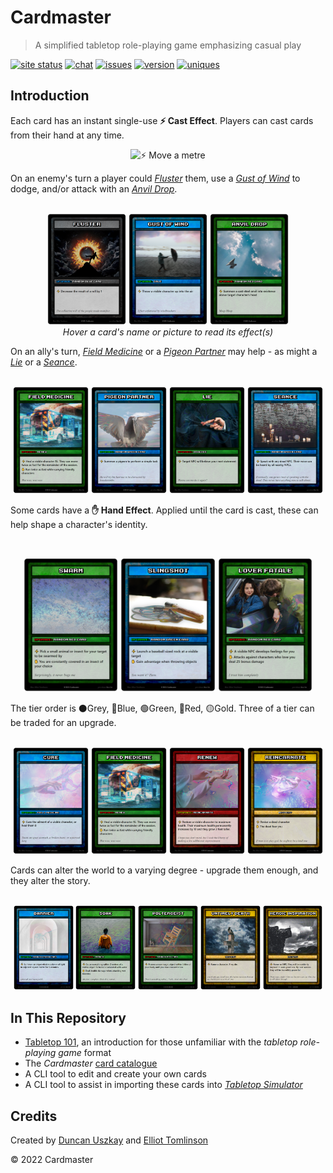 # Cardmaster

> A simplified tabletop role-playing game emphasizing casual play

[![site status](https://img.shields.io/website/http/cardmaster.io)](https://cardmaster.io)
[![chat](https://img.shields.io/discord/320657485126041601)](https://discord.com/channels/320657485126041601/883083993824759818)
[![issues](https://img.shields.io/github/issues/elliottomlinson/cardmaster)](https://github.com/elliottomlinson/cardmaster/issues)
[![version](https://img.shields.io/badge/version-alpha-red)](https://github.com/elliottomlinson/cardmaster/releases)
[![uniques](https://img.shields.io/badge/cards-136-blue)](https://github.com/elliottomlinson/cardmaster/releases)

## Introduction
Each card has an instant single-use **⚡ Cast Effect**. Players can cast cards from their hand at any time.

<p align="center">
  <img src="https://git.io/JEQYa" width="50%" id="#Shift" title="⚡ Move a metre"></img>
</p>

On an enemy's turn a player could
<i><a href="#Fluster" title="⚡ Decrease the result of a roll by 1">Fluster</a></i> them, use a
<i><a href="#Gust of Wind" title="⚡ Throw a visible character up into the air">Gust of Wind</a></i> to dodge, and/or attack with an
<i><a href="#Anvil Drop" title="⚡ Summon a cast-steel anvil into existence above target character's head">Anvil Drop</a></i>.

<p align="center">
  <br>
  <img src="https://raw.githubusercontent.com/elliottomlinson/cardmaster/master/res/card/generated/Fluster.png" width="25%"
       id="Fluster" title="⚡ Decrease the result of a roll by 1">
  <img src="https://raw.githubusercontent.com/elliottomlinson/cardmaster/master/res/card/generated/Gust%20of%20Wind.png" width="25%"
       id="Gust of Wind" title="⚡ Throw a visible character up into the air">
  <img src="https://raw.githubusercontent.com/elliottomlinson/cardmaster/master/res/card/generated/Anvil%20Drop.png" width="25%"
       id="Anvil Drop" title="⚡ Summon a cast-steel anvil into existence above target character's head"><br>
  <i>Hover a card's name or picture to read its effect(s)</i>
</p>

On an ally's turn,
<i><a href="#Field Medicine" title="⚡ Heal a visible character 15. They can move twice as fast for the remainder of the session &#013;✋ Run twice as fast while carrying friendly characters">Field Medicine</a></i> or a
  <i><a href="#Pigeon Partner" title="⚡ Summon a pigeon to perform a simple task">Pigeon Partner</a></i> may help - as might a
  <i><a href="#Lie" title="⚡ Target NPC will believe your next statement">Lie</a></i> or a
  <i><a href="#Seance" title="⚡ Speak with any dead NPC. Their voice can be heard by all nearby NPCs.">Seance</a></i>.

<p align="center">
  <br>
  <img src="https://raw.githubusercontent.com/elliottomlinson/cardmaster/master/res/card/generated/Field%20Medicine.png" width="24%"
       id="Field Medicine" title="⚡ Heal a visible character 15. They can move twice as fast for the remainder of the session &#013;✋ Run twice as fast while carrying friendly characters">
  <img src="https://raw.githubusercontent.com/elliottomlinson/cardmaster/master/res/card/generated/Pigeon%20Partner.png" width="24%" 
       id="Pigeon Partner" title="⚡ Summon a pigeon to perform a simple task">
    <img src="https://raw.githubusercontent.com/elliottomlinson/cardmaster/master/res/card/generated/Lie.png" width="24%" 
       id="Lie" title="⚡ Target NPC will believe your next statement">
  <img src="https://raw.githubusercontent.com/elliottomlinson/cardmaster/master/res/card/generated/Seance.png" width="24%" 
       id="Seance" title="⚡ Speak with any dead NPC. Their voice can be heard by all nearby NPCs.">
</p>

Some cards have a **✋ Hand Effect**. Applied until the card is cast, these can help shape a character's identity.

<br>
<p align="center">
  <img src="https://raw.githubusercontent.com/elliottomlinson/cardmaster/master/res/card/generated/Swarm.png" width="30%" 
       id="Swarm" title="⚡ Pick a small animal or insect for your target to be swarmed by. &#013;✋ You are constantly covered in an insect of your choice">
  <img src="https://raw.githubusercontent.com/elliottomlinson/cardmaster/master/res/card/generated/Slingshot.png" width="30%" 
       id="Slingshot" title="⚡ Launch a baseball sized rock at a visible target. &#013;✋ Gain advantage when throwing objects.">
  <img src="https://raw.githubusercontent.com/elliottomlinson/cardmaster/master/res/card/generated/Lover%20Fatale.png" width="30%" 
       id="Lover Fatale" title="⚡ A visible NPC develops feelings for you. &#013;✋ Attacks against characters who love you deal 25 bonus damage.">
</p>

The tier order is ⚫Grey, 🔵Blue, 🟢Green, 🔴Red, 🟡Gold. Three of a tier can be traded for an upgrade.

<p align="center">
  <br>
  <img src="https://raw.githubusercontent.com/elliottomlinson/cardmaster/master/res/card/generated/Cure.png" width="24%" 
       id="Cure" title="⚡ Cure the ailment of a visible character, or heal them 8">
  <img src="https://raw.githubusercontent.com/elliottomlinson/cardmaster/master/res/card/generated/Field%20Medicine.png" width="24%" 
       id="Field Medicine" title="⚡ Heal a visible character 15. They can move twice as fast for the remainder of the session. &#013;✋ Run twice as fast while carrying friendly characters ">
  <img src="https://raw.githubusercontent.com/elliottomlinson/cardmaster/master/res/card/generated/Renew.png" width="24%" 
       id="Renew" title="⚡ Restore a visible character to maximum health. Their maximum health permanently increases by 10 and they grow 3 feet taller.">
  <img src="https://raw.githubusercontent.com/elliottomlinson/cardmaster/master/res/card/generated/Reincarnate.png" width="24%" 
       id="Reincarnate" title="⚡ Revive a dead character &#013;✋ The dead fear you">
</p>

Cards can alter the world to a varying degree - upgrade them enough, and they alter the story.

<p align="center">
  <br>
  <img src="https://raw.githubusercontent.com/elliottomlinson/cardmaster/master/res/card/generated/Barrier.png" width="19%" 
       id="Barrier" title="⚡ Summon an impenetrable column of light in adjacent square metre for 5 minutes">
  <img src="https://raw.githubusercontent.com/elliottomlinson/cardmaster/master/res/card/generated/Soak.png" width="19%" 
       id="Soak" title="⚡ Cause everything within 2 metres of a visible object to become saturated with water">
  <img src="https://raw.githubusercontent.com/elliottomlinson/cardmaster/master/res/card/generated/Poltergeist.png" width="19%" 
       id="Poltergeist" title="⚡ Possess a non-magic object within 5 tiles of your body until you lose concentration.">
    <img src="https://raw.githubusercontent.com/elliottomlinson/cardmaster/master/res/card/generated/Untimely%20Death.png" width="19%" 
       id="Untimely Death" title="⚡ Name a character not on the current map. They die.">
  <img src="https://raw.githubusercontent.com/elliottomlinson/cardmaster/master/res/card/generated/Heroic%20Inspiration.png" width="19%" 
       id="Inspiration" title="⚡ Name an NPC. They will be suddenly inspired to seek greatness. By next session they will be incredibly powerful.">
</p>

## In This Repository

- [Tabletop 101](/docs/TABLETOP_101.md), an introduction for those unfamiliar with the *tabletop role-playing game* format
- The *Cardmaster* [card catalogue](https://github.com/elliottomlinson/cardmaster/blob/master/catalogue.md)
- A CLI tool to edit and create your own cards
- A CLI tool to assist in importing these cards into *[Tabletop Simulator](https://tabletopsimulator.com/)*

## Credits

Created by [Duncan Uszkay](https://github.com/DuncanUszkay1) and [Elliot Tomlinson](https://github.com/elliottomlinson)

© 2022 Cardmaster
